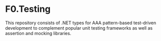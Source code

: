 # F0.Testing
This repository consists of .NET types for AAA pattern-based test-driven development to complement popular unit testing frameworks as well as assertion and mocking libraries.
